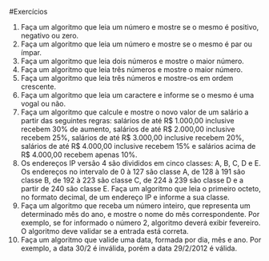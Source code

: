 #Exercícios
1. Faça um algoritmo que leia um número e mostre se o mesmo é positivo, negativo ou zero.
2. Faça um algoritmo que leia um número e mostre se o mesmo é par ou ímpar.
3. Faça um algoritmo que leia dois números e mostre o maior número.
4. Faça um algoritmo que leia três números e mostre o maior número.
5. Faça um algoritmo que leia três números e mostre-os em ordem crescente.
6. Faça um algoritmo que leia um caractere e informe se o mesmo é uma vogal ou não.
7. Faça um algoritmo que calcule e mostre o novo valor de um salário a partir das seguintes regras: salários de até R$ 1.000,00 inclusive recebem 30% de aumento, salários de até R$ 2.000,00 inclusive recebem 25%, salários de até R$ 3.000,00 inclusive recebem 20%, salários de até R$ 4.000,00 inclusive recebem 15% e salários acima de R$ 4.000,00 recebem apenas 10%.
8. Os endereços IP versão 4 são divididos em cinco classes: A, B, C, D e E. Os endereços no intervalo de 0 à 127 são classe A, de 128 à 191 são classe B, de 192 à 223 são classe C, de 224 à 239 são classe D e a partir de 240 são classe E. Faça um algoritmo que leia o primeiro octeto, no formato decimal, de um endereço IP e informe a sua classe.
9. Faça um algoritmo que receba um número inteiro, que representa um determinado mês do ano, e mostre o nome do mês correspondente. Por exemplo, se for informado o número 2, algoritmo deverá exibir fevereiro. O algoritmo deve validar se a entrada está correta.
10. Faça um algoritmo que valide uma data, formada por dia, mês e ano. Por exemplo, a data 30/2 é inválida, porém a data 29/2/2012 é válida.
